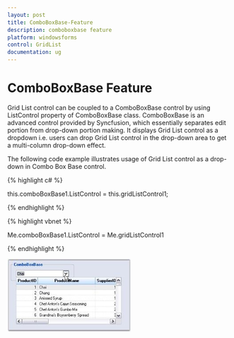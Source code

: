 ```yaml
---
layout: post
title: ComboBoxBase-Feature
description: comboboxbase feature
platform: windowsforms
control: GridList
documentation: ug
---
```


# ComboBoxBase Feature

Grid List control can be coupled to a ComboBoxBase control by using ListControl property of ComboBoxBase class. ComboBoxBase is an advanced control provided by Syncfusion, which essentially separates edit portion from drop-down portion making. It displays Grid List control as a dropdown i.e. users can drop Grid List control in the drop-down area to get a multi-column drop-down effect.

The following code example illustrates usage of Grid List control as a drop-down in Combo Box Base control.



{% highlight c# %}

this.comboBoxBase1.ListControl = this.gridListControl1;

{% endhighlight  %}

{% highlight vbnet %}



Me.comboBoxBase1.ListControl = Me.gridListControl1

{% endhighlight  %}

![](ComboBoxBase-Feature_images/ComboBoxBase-Feature_img1.jpeg) 



